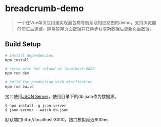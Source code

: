 # breadcrumb-demo

> 一个在Vue单页应用里实现面包屑导航条及相应路由的demo，支持浏览器的前进后退键，能够暂存页面数据并在异步获取新数据后更新页面数据。

## Build Setup

``` bash
# install dependencies
npm install

# serve with hot reload at localhost:8080
npm run dev

# build for production with minification
npm run build
```

接口使用[JSON Server](https://github.com/typicode/json-server)，使用目录下的db.json作为数据源。
```
$ npm install -g json-server
$ json-server --watch db.json
```
默认端口http://localhost:3000，接口模拟延迟600ms
